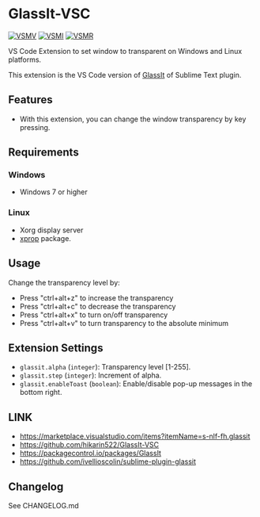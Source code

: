 # GlassIt-VSC

[![VSMV]][VSM]
[![VSMI]][VSM]
[![VSMR]][VSM]

VS Code Extension to set window to transparent on Windows and Linux platforms.

This extension is the VS Code version of [GlassIt] of Sublime Text plugin.

## Features

* With this extension, you can change the window transparency by key pressing.

## Requirements

### Windows
  - Windows 7 or higher
### Linux
  - Xorg display server
  - [xprop] package.

## Usage

Change the transparency level by:

* Press "ctrl+alt+z" to increase the transparency
* Press "ctrl+alt+c" to decrease the transparency
* Press "ctrl+alt+x" to turn on/off transparency
* Press "ctrl+alt+v" to turn transparency to the absolute minimum

## Extension Settings

* `glassit.alpha` (`integer`): Transparency level [1-255].
* `glassit.step` (`integer`): Increment of alpha.
* `glassit.enableToast` (`boolean`): Enable/disable pop-up messages in the bottom right.

## LINK

* <https://marketplace.visualstudio.com/items?itemName=s-nlf-fh.glassit>
* <https://github.com/hikarin522/GlassIt-VSC>
* <https://packagecontrol.io/packages/GlassIt>
* <https://github.com/ivellioscolin/sublime-plugin-glassit>

## Changelog

See CHANGELOG.md

[VSM]:https://marketplace.visualstudio.com/items?itemName=s-nlf-fh.glassit
[VSMV]:https://img.shields.io/visual-studio-marketplace/v/s-nlf-fh.glassit
[VSMI]:https://img.shields.io/visual-studio-marketplace/i/s-nlf-fh.glassit
[VSMR]:https://img.shields.io/visual-studio-marketplace/r/s-nlf-fh.glassit
[GlassIt]:https://packagecontrol.io/packages/GlassIt
[xprop]:https://www.x.org/releases/X11R7.5/doc/man/man1/xprop.1.html